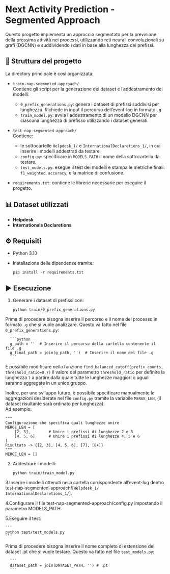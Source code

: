 # Next Activity Prediction - Segmented Approach

Questo progetto implementa un approccio segmentato per la previsione della prossima attività nei processi, utilizzando reti neurali convoluzionali su grafi (DGCNN) e suddividendo i dati in base alla lunghezza dei prefissi.

## 📁 Struttura del progetto

La directory principale è così organizzata:

- `train-nap-segmented-approach/`  
  Contiene gli script per la generazione dei dataset e l’addestramento dei modelli:
  - `0_prefix_generations.py`: genera i dataset di prefissi suddivisi per lunghezza. Richiede in input il percorso dell’event-log in formato `.g`.
  - `train_model.py`: avvia l'addestramento di un modello DGCNN per ciascuna lunghezza di prefisso utilizzando i dataset generati.

- `test-nap-segmented-approach/`  
  Contiene:
  - le sottocartelle `Helpdesk_1/` e `InternationalDeclaretions_1/`, in cui inserire i modelli addestrati da testare.
  - `config.py`: specificare in `MODELS_PATH` il nome della sottocartella da testare.
  - `test_models.py`: esegue il test dei modelli e stampa le metriche finali: `f1_weighted`, `accuracy`, e la matrice di confusione.

- `requirements.txt`: contiene le librerie necessarie per eseguire il progetto.

## 📊 Dataset utilizzati

- **Helpdesk**
- **Internationals Declaretions**

## ⚙️ Requisiti

- Python 3.10  
- Installazione delle dipendenze tramite:

    ```
    pip install -r requirements.txt
    ```
    
## ▶️ Esecuzione

1. Generare i dataset di prefissi con:

    ```
    python train/0_prefix_generations.py
    ```
    
Prima di procedere bisogna inserire il percorso e il nome del processo in formato `.g` che si vuole analizzare. Questo va fatto nel file `0_prefix_generations.py`:

      ```python
      g_path = ''  # Inserire il percorso della cartella contenente il file .g
      g_final_path = join(g_path, '')  # Inserire il nome del file .g
      ```
È possibile modificare nella funzione `find_balanced_cutoff(prefix_counts, threshold_ratio=0.7)` il valore del parametro `threshold_ratio` per definire la lunghezza `l` a partire dalla quale tutte le lunghezze maggiori o uguali saranno aggregate in un unico gruppo.

Inoltre, per uno sviluppo futuro, è possibile specificare manualmente le aggregazioni desiderate nel file `config.py` tramite la variabile `MERGE_LEN`, (il dataset    risultante sarà ordinato per lunghezza).  
Ad esempio:

```
"""
Configurazione che specifica quali lunghezze unire
MERGE_LEN = [
    [2, 3],        # Unire i prefissi di lunghezze 2 e 3
    [4, 5, 6]      # Unire i prefissi di lunghezze 4, 5 e 6
]
Risultato -> {[2, 3], [4, 5, 6], [7], [8+]}
"""
MERGE_LEN = []
```

2. Addestrare i modelli:

    ```
    python train/train_model.py
    ```
    
3.Inserire i modelli ottenuti nella cartella corrispondente all’event-log dentro test-nap-segmented-approach/[`Helpdesk_1/` `InternationalDeclaretions_1/`].

4.Configurare il file test-nap-segmented-approach/config.py impostando il parametro MODELS_PATH.

5.Eseguire il test:

    ```
    python test/test_models.py
    ```

Prima di procedere bisogna inserire il nome completo di estensione del dataset .pt che si vuole testare. Questo va fatto nel file `test_models.py`:

      ```
      dataset_path = join(DATASET_PATH, '') # .pt
      ```
